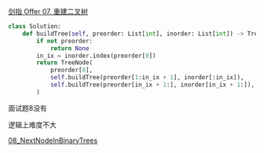 [剑指 Offer 07. 重建二叉树](https://leetcode-cn.com/problems/zhong-jian-er-cha-shu-lcof/)

```python
class Solution:
    def buildTree(self, preorder: List[int], inorder: List[int]) -> TreeNode:
        if not preorder:
            return None
        in_ix = inorder.index(preorder[0])
        return TreeNode(
            preorder[0],
            self.buildTree(preorder[1:in_ix + 1], inorder[:in_ix]),
            self.buildTree(preorder[in_ix + 1:], inorder[in_ix + 1:]),
        )
```


面试题8没有


逻辑上难度不大

[08_NextNodeInBinaryTrees](https://github.com/zhedahht/CodingInterviewChinese2/blob/master/08_NextNodeInBinaryTrees/NextNodeInBinaryTrees.cpp)